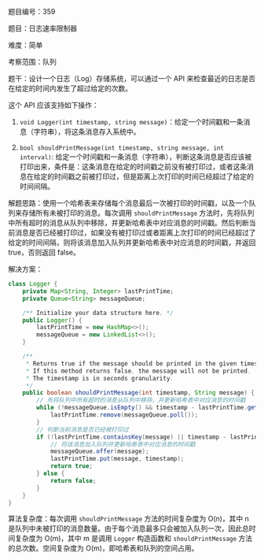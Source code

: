 题目编号：359

题目：日志速率限制器

难度：简单

考察范围：队列

题干：设计一个日志（Log）存储系统，可以通过一个 API 来检查最近的日志是否在给定的时间内发生了超过给定的次数。

这个 API 应该支持如下操作：

1. `void Logger(int timestamp, string message)`：给定一个时间戳和一条消息（字符串），将这条消息存入系统中。

2. `bool shouldPrintMessage(int timestamp, string message, int interval)`: 给定一个时间戳和一条消息（字符串），判断这条消息是否应该被打印出来，条件是：这条消息在给定的时间戳之前没有被打印过，或者这条消息在给定的时间戳之前被打印过，但是距离上次打印的时间已经超过了给定的时间间隔。

解题思路：使用一个哈希表来存储每个消息最后一次被打印的时间戳，以及一个队列来存储所有未被打印的消息。每次调用 `shouldPrintMessage` 方法时，先将队列中所有超时的消息从队列中移除，并更新哈希表中对应消息的时间戳。然后判断当前消息是否已经被打印过，如果没有被打印过或者距离上次打印的时间已经超过了给定的时间间隔，则将该消息加入队列并更新哈希表中对应消息的时间戳，并返回 true，否则返回 false。

解决方案：

```java
class Logger {
    private Map<String, Integer> lastPrintTime;
    private Queue<String> messageQueue;

    /** Initialize your data structure here. */
    public Logger() {
        lastPrintTime = new HashMap<>();
        messageQueue = new LinkedList<>();
    }

    /**
     * Returns true if the message should be printed in the given timestamp, otherwise returns false.
     * If this method returns false, the message will not be printed.
     * The timestamp is in seconds granularity.
     */
    public boolean shouldPrintMessage(int timestamp, String message) {
        // 先将队列中所有超时的消息从队列中移除，并更新哈希表中对应消息的时间戳
        while (!messageQueue.isEmpty() && timestamp - lastPrintTime.get(messageQueue.peek()) >= 10) {
            lastPrintTime.remove(messageQueue.poll());
        }
        // 判断当前消息是否已经被打印过
        if (!lastPrintTime.containsKey(message) || timestamp - lastPrintTime.get(message) >= 10) {
            // 将该消息加入队列并更新哈希表中对应消息的时间戳
            messageQueue.offer(message);
            lastPrintTime.put(message, timestamp);
            return true;
        } else {
            return false;
        }
    }
}
```

算法复杂度：每次调用 `shouldPrintMessage` 方法的时间复杂度为 O(n)，其中 n 是队列中未被打印的消息数量。由于每个消息最多只会被加入队列一次，因此总时间复杂度为 O(m)，其中 m 是调用 `Logger` 构造函数和 `shouldPrintMessage` 方法的总次数。空间复杂度为 O(m)，即哈希表和队列的空间占用。